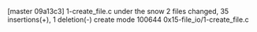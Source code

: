[master 09a13c3] 1-create_file.c under the snow
 2 files changed, 35 insertions(+), 1 deletion(-)
 create mode 100644 0x15-file_io/1-create_file.c
